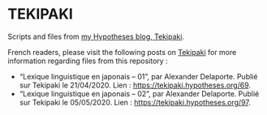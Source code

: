 # TEKIPAKI

Scripts and files from [my Hypotheses blog, Tekipaki](https://tekipaki.hypotheses.org/).

French readers, please visit the following posts on [Tekipaki](https://tekipaki.hypotheses.org/) for more information regarding files from this repository :

* “Lexique linguistique en japonais – 01”, par Alexander Delaporte. Publié sur Tekipaki le 21/04/2020. Lien : https://tekipaki.hypotheses.org/69.
* “Lexique linguistique en japonais – 02”, par Alexander Delaporte. Publié sur Tekipaki le 05/05/2020. Lien : https://tekipaki.hypotheses.org/97.
